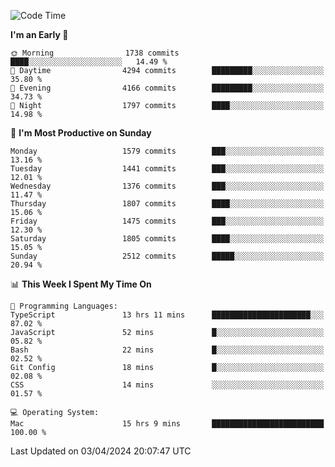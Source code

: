 <!--START_SECTION:waka-->
![Code Time](http://img.shields.io/badge/Code%20Time-3%2C848%20hrs%2053%20mins-blue)

**I'm an Early 🐤** 

```text
🌞 Morning                1738 commits        ████░░░░░░░░░░░░░░░░░░░░░   14.49 % 
🌆 Daytime                4294 commits        █████████░░░░░░░░░░░░░░░░   35.80 % 
🌃 Evening                4166 commits        █████████░░░░░░░░░░░░░░░░   34.73 % 
🌙 Night                  1797 commits        ████░░░░░░░░░░░░░░░░░░░░░   14.98 % 
```
📅 **I'm Most Productive on Sunday** 

```text
Monday                   1579 commits        ███░░░░░░░░░░░░░░░░░░░░░░   13.16 % 
Tuesday                  1441 commits        ███░░░░░░░░░░░░░░░░░░░░░░   12.01 % 
Wednesday                1376 commits        ███░░░░░░░░░░░░░░░░░░░░░░   11.47 % 
Thursday                 1807 commits        ████░░░░░░░░░░░░░░░░░░░░░   15.06 % 
Friday                   1475 commits        ███░░░░░░░░░░░░░░░░░░░░░░   12.30 % 
Saturday                 1805 commits        ████░░░░░░░░░░░░░░░░░░░░░   15.05 % 
Sunday                   2512 commits        █████░░░░░░░░░░░░░░░░░░░░   20.94 % 
```


📊 **This Week I Spent My Time On** 

```text
💬 Programming Languages: 
TypeScript               13 hrs 11 mins      ██████████████████████░░░   87.02 % 
JavaScript               52 mins             █░░░░░░░░░░░░░░░░░░░░░░░░   05.82 % 
Bash                     22 mins             █░░░░░░░░░░░░░░░░░░░░░░░░   02.52 % 
Git Config               18 mins             █░░░░░░░░░░░░░░░░░░░░░░░░   02.08 % 
CSS                      14 mins             ░░░░░░░░░░░░░░░░░░░░░░░░░   01.57 % 

💻 Operating System: 
Mac                      15 hrs 9 mins       █████████████████████████   100.00 % 
```


 Last Updated on 03/04/2024 20:07:47 UTC
<!--END_SECTION:waka-->
